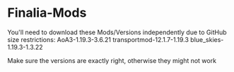 # Finalia-Mods
You'll need to download these Mods/Versions independently due to GitHub size restrictions:
AoA3-1.19.3-3.6.21
transportmod-12.1.7-1.19.3
blue_skies-1.19.3-1.3.22

Make sure the versions are exactly right, otherwise they might not work

